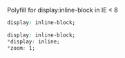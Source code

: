 
Polyfill for display:inline-block in IE < 8

```css
display: inline-block;
```

```css
display: inline-block;
*display: inline;
*zoom: 1;
```